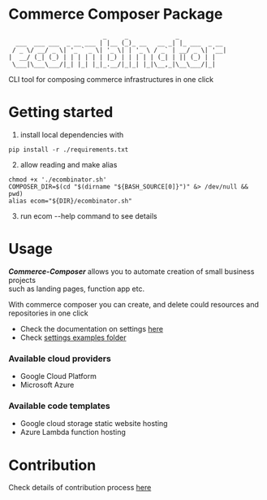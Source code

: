 # Commerce Composer Package
```
                          _     _             _             
  ___  ___ ___  _ __ ___ | |__ (_)_ __   __ _| |_ ___  _ __ 
 / _ \/ __/ _ \| '_ ` _ \| '_ \| | '_ \ / _` | __/ _ \| '__|
|  __/ (_| (_) | | | | | | |_) | | | | | (_| | || (_) | |   
 \___|\___\___/|_| |_| |_|_.__/|_|_| |_|\__,_|\__\___/|_|   

```   

CLI tool for composing commerce infrastructures in one click


# Getting started 

1. install local dependencies with
```
pip install -r ./requirements.txt
```
2. allow reading and make alias 
```
chmod +x './ecombinator.sh' 
COMPOSER_DIR=$(cd "$(dirname "${BASH_SOURCE[0]}")" &> /dev/null && pwd)
alias ecom="${DIR}/ecombinator.sh"
```
3. run ecom --help command to see details

# Usage

***__Commerce-Composer__*** allows you to automate creation of small business projects\
such as landing pages, function app etc.

With commerce composer you can create, and delete could resources and repositories in one click

- Check the documentation on settings [here](https://ekatereana.github.io/Ecombinator/)
- Check [settings examples folder](./examples/settings/)
### Available cloud providers
- Google Cloud Platform 
- Microsoft Azure

### Available code templates
- Google cloud storage static website hosting
- Azure Lambda function hosting

# Contribution

Check details of contribution process [here](./guidelines/contribution.md)